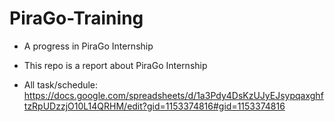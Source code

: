 # PiraGo-Training

* A progress in PiraGo Internship

- This repo is a report about PiraGo Internship

- All task/schedule: https://docs.google.com/spreadsheets/d/1a3Pdy4DsKzUJyEJsypqaxghftzRpUDzzjO10L14QRHM/edit?gid=1153374816#gid=1153374816